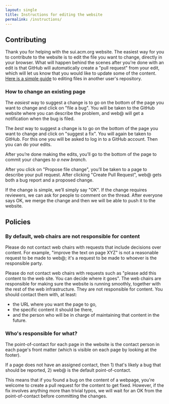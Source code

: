 ```yaml
---
layout: single
title: Instructions for editing the website
permalink: /instructions/
---
```


<style type="text/css">
.instructions-img {
  width: 620px;
}
.todo {
  color: red;
  font-weight: bold
}
</style>

## Contributing

Thank you for helping with the sui.acm.org website. The easiest way
for you to contribute to the website is to edit the file you want to
change, directly in your browser.  What will happen behind the scenes
after you're done with an edit is that GitHub will automatically
create a "pull request" from your edit, which will let us know that
you would like to update some of the
content. [Here is a simple guide](https://help.github.com/articles/editing-files-in-another-user-s-repository/)
to editing files in another user's repository.

### How to change an existing page

The *easiest* way to suggest a change is to go on the bottom of the page you want to change and click on "file a bug". You will be taken to the GitHub website where you can describe the problem, and <span style="todo">web@</span> will get a notification when the bug is filed.

The *best* way to suggest a change is to go on the bottom of the page you want to change and click on "suggest a fix". You will again be taken to GitHub. For this one you will be asked to log in to a GitHub account. Then you can do your edits.

After you’re done making the edits, you’ll go to the bottom of the page to commit your changes  *to a new branch*.

After you click on "Propose file change", you’ll be taken to a page to describe your pull request. After clicking "Create Pull Request", <span style="todo">web@</span> gets both a bug report and a proposed change.

If the change is simple, we’ll simply say "OK". If the change requires reviewers, we can ask for people to comment on the thread. After everyone says OK, we merge the change and then we will be able to push it to the website.

## Policies

### By default, web chairs are not responsible for content

Please do not contact web chairs with requests that include decisions over content. For example, "improve the text on page XYZ" is not a reasonable request to be made to <span style="todo">web@</span>; it's a request to be made to whoever is the responsible party.

Please do not contact web chairs with requests such as "please add this content to the web site. You can decide where it goes". The web chairs are responsible for making sure the website is running smoothly, together with the rest of the web infrastructure. They are not responsible for content. You should contact them with, at least:

- the URL where you want the page to go,
- the specific content it should be there,
- and the person who will be in charge of maintaining that content in the future.

### Who's responsible for what?

The point-of-contact for each page in the website is the contact
person in each page's front matter (which is visible on each page by
looking at the footer). 

If a page does not have an assigned contact, then 1) that's likely a
bug that should be reported, 2) <span style="todo">web@</span> is the default
point-of-contact.

This means that if you found a bug on the content of a webpage, you're
welcome to create a pull request for the content to get
fixed. However, if the fix involves anything more than trivial typos,
we will wait for an OK from the point-of-contact before committing the
changes.
